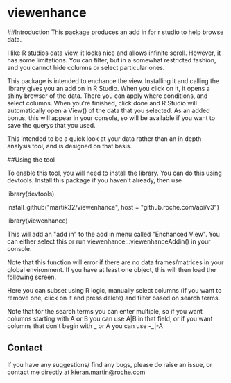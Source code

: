 # viewenhance

##Introduction 
This package produces an add in for r studio to help browse data.

I like R studios data view, it looks nice and allows infinite scroll. However, it has some limitations. You can filter, but in a somewhat restricted fashion, and you cannot hide columns or select particular ones.

This package is intended to enchance the view. Installing it and calling the library gives you an add on in R Studio. When you click on it, it opens a shiny browser of the data. There you can apply where conditions, and select columns. When you're finished, click done and R Studio will automatically open a View() of the data that you selected. As an added bonus, this will appear in your console, so will be available if you want to save the querys that you used.

This intended to be a quick look at your data rather than an in depth analysis tool, and is designed on that basis.

##Using the tool

To enable this tool, you will need to install the library. You can do this using devtools. Install this package if you haven't already, then use

library(devtools)

install_github("martik32/viewenhance", host = "github.roche.com/api/v3")

library(viewenhance)

This will add an "add in" to the add in menu called "Enchanced View". You can either select this or run viewenhance:::viewenhanceAddin() in your console.

Note that this function will error if there are no data frames/matrices in your global environment. If you have at least one object, this will then load the following screen.


Here you can subset using R logic, manually select columns (if you want to remove one, click on it and press delete) and filter based on search terms. 

Note that for the search terms you can enter multiple, so if you want columns starting with A or B you can use A|B in that field, or if you want columns that don't begin with _ or A you can use -_|-A

## Contact

If you have any suggestions/ find any bugs, please do raise an issue, or contact me directly at kieran.martin@roche.com
